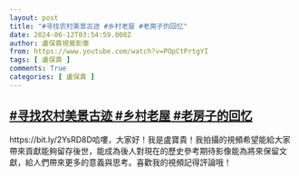 ```yaml
---
layout: post
title: "#寻找农村美景古迹 #乡村老屋 #老房子的回忆"
date: 2024-06-12T03:54:59.000Z
author: 盧保貴視覺影像
from: https://www.youtube.com/watch?v=POpCtPrtgYI
tags: [ 盧保貴 ]
comments: True
categories: [ 盧保貴 ]
---
```

<!--1718164499000-->
[#寻找农村美景古迹 #乡村老屋 #老房子的回忆](https://www.youtube.com/watch?v=POpCtPrtgYI)
------

<div>
https://bit.ly/2YsRD8D哈嘍，大家好！我是盧寶貴！我拍攝的視頻希望能給大家帶來貢獻能夠留存後世，能成為後人對現在的歷史參考期待影像能為將來保留文獻，給人們帶來更多的意義與思考。喜歡我的視頻記得評論哦！
</div>
